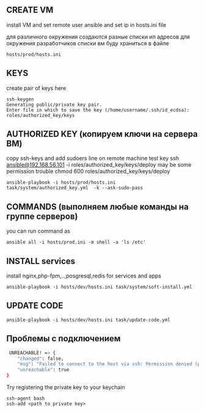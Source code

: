 ## CREATE VM
install VM
and set remote user ansible
and set ip in hosts.ini file

для различного окружения создаются разные списки ип адресов 
для окружения разработчиков списки вм буду храниться в файле
```
hosts/prod/hosts.ini 
```


## KEYS
create pair of keys here
```
ssh-keygen
Generating public/private key pair.
Enter file in which to save the key (/home/username/.ssh/id_ecdsa): roles/authorized_key/keys

```

## AUTHORIZED KEY (копируем ключи на сервера ВМ)
copy ssh-keys and add sudoers line on remote machine
test key  ssh ansible@192.168.56.101 -i roles/authorized_key/keys/deploy
may be some permission trouble chmod 600 roles/authorized_key/keys/deploy
```
ansible-playbook -i hosts/prod/hosts.ini task/system/authorized_key.yml  -k --ask-sudo-pass
```

## COMMANDS (выполняем любые команды на группе серверов)
you can run command as
```
ansible all -i hosts/prod.ini -m shell -a 'ls /etc'
```

## INSTALL services
install nginx,php-fpm,..,posgresql,redis for services and apps
```
ansible-playbook -i hosts/dev/hosts.ini task/system/soft-install.yml
```

## UPDATE CODE
```
ansible-playbook -i hosts/dev/hosts.ini task/update-code.yml
```

## Проблемы с подключением
```bash
 UNREACHABLE! => {
    "changed": false, 
    "msg": "Failed to connect to the host via ssh: Permission denied (publickey,password).\r\n", 
    "unreachable": true
}
```
Try registering the private key to your keychain
```
ssh-agent bash
ssh-add <path to private key>
```
